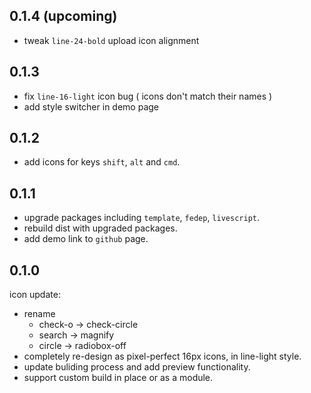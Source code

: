 ## 0.1.4 (upcoming)

 - tweak `line-24-bold` upload icon alignment


## 0.1.3

 - fix `line-16-light` icon bug ( icons don't match their names )
 - add style switcher in demo page

## 0.1.2

 - add icons for keys `shift`, `alt` and `cmd`.


## 0.1.1

 - upgrade packages including `template`, `fedep`, `livescript`.
 - rebuild dist with upgraded packages.
 - add demo link to `github` page.


## 0.1.0 

icon update:

 - rename
   - check-o -> check-circle
   - search -> magnify
   - circle -> radiobox-off
 - completely re-design as pixel-perfect 16px icons, in line-light style.
 - update buliding process and add preview functionality.
 - support custom build in place or as a module.


